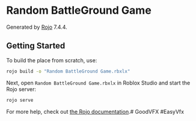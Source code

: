 # Random BattleGround Game
Generated by [Rojo](https://github.com/rojo-rbx/rojo) 7.4.4.

## Getting Started
To build the place from scratch, use:

```bash
rojo build -o "Random BattleGround Game.rbxlx"
```

Next, open `Random BattleGround Game.rbxlx` in Roblox Studio and start the Rojo server:

```bash
rojo serve
```

For more help, check out [the Rojo documentation](https://rojo.space/docs).#   G o o d V F X  
 # E a s y V f x  
 